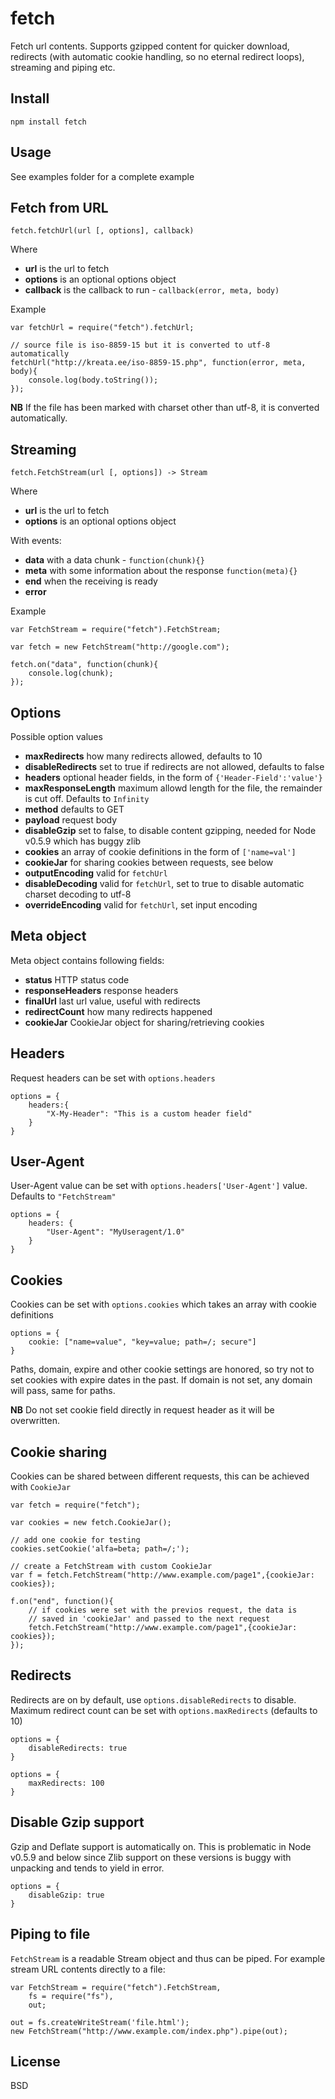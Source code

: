 # fetch

Fetch url contents. Supports gzipped content for quicker download, redirects (with automatic cookie handling, so no eternal redirect loops), streaming and piping etc.

## Install

    npm install fetch

## Usage

See examples folder for a complete example

## Fetch from URL

`fetch.fetchUrl(url [, options], callback)`

Where

  * **url** is the url to fetch
  * **options** is an optional options object
  * **callback** is the callback to run - `callback(error, meta, body)`

Example

    var fetchUrl = require("fetch").fetchUrl;

    // source file is iso-8859-15 but it is converted to utf-8 automatically
    fetchUrl("http://kreata.ee/iso-8859-15.php", function(error, meta, body){
        console.log(body.toString());
    });

**NB** If the file has been marked with charset other than utf-8, it is converted automatically.

## Streaming

`fetch.FetchStream(url [, options]) -> Stream`

Where

  * **url** is the url to fetch
  * **options** is an optional options object

With events:

  * **data** with a data chunk - `function(chunk){}`
  * **meta** with some information about the response `function(meta){}`
  * **end** when the receiving is ready
  * **error**

Example

    var FetchStream = require("fetch").FetchStream;

    var fetch = new FetchStream("http://google.com");

    fetch.on("data", function(chunk){
        console.log(chunk);
    });

## Options

Possible option values

 * **maxRedirects** how many redirects allowed, defaults to 10
 * **disableRedirects** set to true if redirects are not allowed, defaults to false
 * **headers** optional header fields, in the form of `{'Header-Field':'value'}`
 * **maxResponseLength** maximum allowd length for the file, the remainder is cut off. Defaults to `Infinity`
 * **method** defaults to GET
 * **payload** request body
 * **disableGzip** set to false, to disable content gzipping, needed for Node v0.5.9 which has buggy zlib
 * **cookies** an array of cookie definitions in the form of `['name=val']`
 * **cookieJar** for sharing cookies between requests, see below
 * **outputEncoding** valid for `fetchUrl`
 * **disableDecoding** valid for `fetchUrl`, set to true to disable automatic charset decoding to utf-8
 * **overrideEncoding** valid for `fetchUrl`, set input encoding

## Meta object

Meta object contains following fields:

  * **status** HTTP status code
  * **responseHeaders** response headers
  * **finalUrl** last url value, useful with redirects
  * **redirectCount** how many redirects happened
  * **cookieJar** CookieJar object for sharing/retrieving cookies

## Headers

Request headers can be set with `options.headers`

    options = {
        headers:{
            "X-My-Header": "This is a custom header field"
        }
    }

## User-Agent
User-Agent value can be set with `options.headers['User-Agent']` value. Defaults to `"FetchStream"`

    options = {
        headers: {
            "User-Agent": "MyUseragent/1.0"
        }
    }

## Cookies
Cookies can be set with `options.cookies` which takes an array with cookie definitions

    options = {
        cookie: ["name=value", "key=value; path=/; secure"]
    }

Paths, domain, expire and other cookie settings are honored, so try not to set cookies with expire dates in the past. If domain is not set, any domain will pass, same for paths.

**NB** Do not set cookie field directly in request header as it will be overwritten.

## Cookie sharing

Cookies can be shared between different requests, this can be achieved with `CookieJar`

    var fetch = require("fetch");

    var cookies = new fetch.CookieJar();

    // add one cookie for testing
    cookies.setCookie('alfa=beta; path=/;');

    // create a FetchStream with custom CookieJar
    var f = fetch.FetchStream("http://www.example.com/page1",{cookieJar: cookies});

    f.on("end", function(){
        // if cookies were set with the previos request, the data is
        // saved in 'cookieJar' and passed to the next request
        fetch.FetchStream("http://www.example.com/page1",{cookieJar: cookies});
    });


## Redirects

Redirects are on by default, use `options.disableRedirects` to disable. Maximum redirect count can be set with `options.maxRedirects` (defaults to 10)

    options = {
        disableRedirects: true
    }

    options = {
        maxRedirects: 100
    }

## Disable Gzip support

Gzip and Deflate support is automatically on. This is problematic in Node v0.5.9 and below since Zlib support on these versions is buggy with unpacking and tends to yield in error.

    options = {
        disableGzip: true
    }

## Piping to file

`FetchStream` is a readable Stream object and thus can be piped. For example stream URL contents directly to a file:

    var FetchStream = require("fetch").FetchStream,
        fs = require("fs"),
        out;

    out = fs.createWriteStream('file.html');
    new FetchStream("http://www.example.com/index.php").pipe(out);

## License

BSD